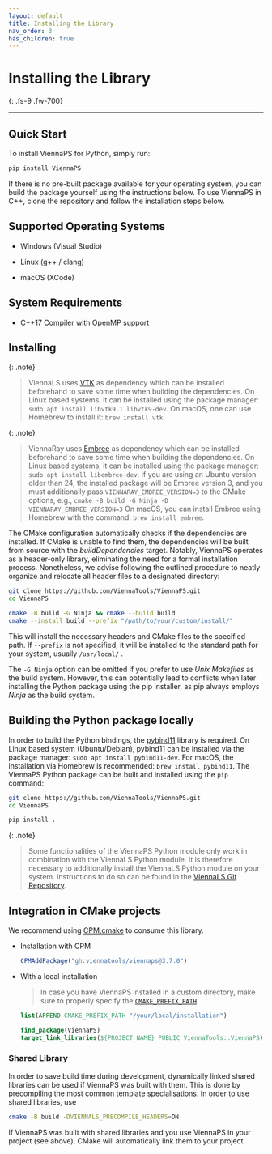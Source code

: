 ```yaml
---
layout: default
title: Installing the Library
nav_order: 3
has_children: true
---
```


# Installing the Library
{: .fs-9 .fw-700}

---

## Quick Start  

To install ViennaPS for Python, simply run:  

```sh
pip install ViennaPS
```
If there is no pre-built package available for your operating system, you can build the package yourself using the instructions below.
To use ViennaPS in C++, clone the repository and follow the installation steps below.

## Supported Operating Systems

* Windows (Visual Studio)

* Linux (g++ / clang)

* macOS (XCode)

## System Requirements

* C++17 Compiler with OpenMP support

## Installing

{: .note}
> ViennaLS uses [VTK](https://gitlab.kitware.com/vtk/vtk) as dependency which can be installed beforehand to save some time when building the dependencies. On Linux based systems, it can be installed using the package manager: `sudo apt install libvtk9.1 libvtk9-dev`. On macOS, one can use Homebrew to install it: `brew install vtk`.

{: .note}
> ViennaRay uses [Embree](https://github.com/RenderKit/embree) as dependency which can be installed beforehand to save some time when building the dependencies. On Linux based systems, it can be installed using the package manager: `sudo apt install libembree-dev`. If you are using an Ubuntu version older than 24, the installed package will be Embree version 3, and you must additionally pass `VIENNARAY_EMBREE_VERSION=3` to the CMake options, e.g., `cmake -B build -G Ninja -D VIENNARAY_EMBREE_VERSION=3`
On macOS, you can install Embree using Homebrew with the command: `brew install embree`.

The CMake configuration automatically checks if the dependencies are installed. If CMake is unable to find them, the dependencies will be built from source with the _buildDependencies_ target. Notably, ViennaPS operates as a header-only library, eliminating the need for a formal installation process. Nonetheless, we advise following the outlined procedure to neatly organize and relocate all header files to a designated directory:

```bash
git clone https://github.com/ViennaTools/ViennaPS.git
cd ViennaPS

cmake -B build -G Ninja && cmake --build build
cmake --install build --prefix "/path/to/your/custom/install/"
```

This will install the necessary headers and CMake files to the specified path. If `--prefix` is not specified, it will be installed to the standard path for your system, usually `/usr/local/` . 

The `-G Ninja` option can be omitted if you prefer to use _Unix Makefiles_ as the build system. However, this can potentially lead to conflicts when later installing the Python package using the pip installer, as pip always employs _Ninja_ as the build system.

## Building the Python package locally


In order to build the Python bindings, the [pybind11](https://github.com/pybind/pybind11) library is required. On Linux based system (Ubuntu/Debian), pybind11 can be installed via the package manager: `sudo apt install pybind11-dev`. For macOS, the installation via Homebrew is recommended: `brew install pybind11`. 
The ViennaPS Python package can be built and installed using the `pip` command:

```bash
git clone https://github.com/ViennaTools/ViennaPS.git
cd ViennaPS

pip install .
```

{: .note}
> Some functionalities of the ViennaPS Python module only work in combination with the ViennaLS Python module. It is therefore necessary to additionally install the ViennaLS Python module on your system. Instructions to do so can be found in the [ViennaLS Git Repository](https://github.com/ViennaTools/viennals).

## Integration in CMake projects

We recommend using [CPM.cmake](https://github.com/cpm-cmake/CPM.cmake) to consume this library.

* Installation with CPM
  ```cmake
  CPMAddPackage("gh:viennatools/viennaps@3.7.0")
  ```

* With a local installation
    > In case you have ViennaPS installed in a custom directory, make sure to properly specify the [`CMAKE_PREFIX_PATH`](https://cmake.org/cmake/help/latest/envvar/CMAKE_PREFIX_PATH.html#envvar:CMAKE_PREFIX_PATH).

    ```cmake
    list(APPEND CMAKE_PREFIX_PATH "/your/local/installation")

    find_package(ViennaPS)
    target_link_libraries(${PROJECT_NAME} PUBLIC ViennaTools::ViennaPS)
    ```

### Shared Library
In order to save build time during development, dynamically linked shared libraries can be used if ViennaPS was built with them. This is done by precompiling the most common template specialisations. In order to use shared libraries, use

```bash
cmake -B build -DVIENNALS_PRECOMPILE_HEADERS=ON
```

If ViennaPS was built with shared libraries and you use ViennaPS in your project (see above), CMake will automatically link them to your project.
